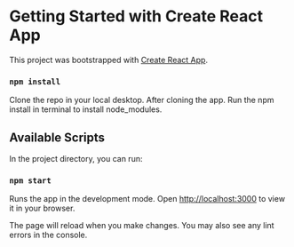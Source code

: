 # Getting Started with Create React App

This project was bootstrapped with [Create React App](https://github.com/facebook/create-react-app).

### `npm install`

Clone the repo in your local desktop. After cloning the app.
Run the npm install in terminal to install node_modules.

## Available Scripts

In the project directory, you can run:

### `npm start`

Runs the app in the development mode.
Open [http://localhost:3000](http://localhost:3000) to view it in your browser.

The page will reload when you make changes.
You may also see any lint errors in the console.